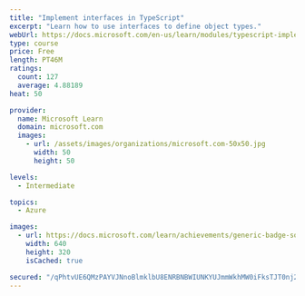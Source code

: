 ```yaml
---
title: "Implement interfaces in TypeScript"
excerpt: "Learn how to use interfaces to define object types."
webUrl: https://docs.microsoft.com/en-us/learn/modules/typescript-implement-interfaces/
type: course
price: Free
length: PT46M
ratings:
  count: 127
  average: 4.88189
heat: 50

provider:
  name: Microsoft Learn
  domain: microsoft.com
  images:
    - url: /assets/images/organizations/microsoft.com-50x50.jpg
      width: 50
      height: 50

levels:
  - Intermediate

topics:
  - Azure

images:
  - url: https://docs.microsoft.com/learn/achievements/generic-badge-social.png
    width: 640
    height: 320
    isCached: true

secured: "/qPhtvUE6QMzPAYVJNnoBlmklbU8ENRBNBWIUNKYUJmmWkhMW0iFksTJT0nj2M22arL/XAX/b4BXktcgxuE+ho1hqIimqbJZeTj14WCvkOXIxsCyf21Y9k8WuMqJMsEkRpFsIRG9TQiTdYbkvEtpmcEkdyCRX2QGVwGcXwWc5RvQY0h9cmurenhXJ2ZyS4S/WLFpjwznIxLAyo6m8rc/aPi+aqGrVy7DgPsOdI3UP3DlOAibPVHzlhJ2AZy4EMlKaR4iOL3pY7uE4b+4tnirLJpvbk5Wji5mEO9l82b7FjWUSHaOFxQdCRx+8ktJNaIcnfb/OAr1BiE3ad92sAv3Q38t+83crhkUOXTsNcoNS3qZpQNgiQXWGYHLyr0GDEct4Lq3/vPtFIXIhFGaoS27/sa3L1sItGWHjF7ZlPX4xXw=;v9BKsuqcYj/u6YzBipKjzw=="
---
```


